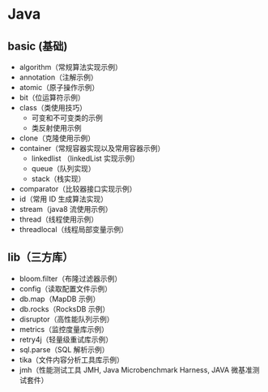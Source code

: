 # Java
## basic (基础)
- algorithm（常规算法实现示例）
- annotation（注解示例）
- atomic（原子操作示例）
- bit（位运算符示例）
- class（类使用技巧）
    - 可变和不可变类的示例
    - 类反射使用示例
- clone（克隆使用示例）
- container（常规容器实现以及常用容器示例）
    - linkedlist （linkedList 实现示例）
    - queue（队列实现）
    - stack（栈实现）
- comparator（比较器接口实现示例）
- id（常用 ID 生成算法实现）
- stream（java8 流使用示例）
- thread（线程使用示例）
- threadlocal（线程局部变量示例）

## lib（三方库）
- bloom.filter（布隆过滤器示例）
- config（读取配置文件示例）
- db.map（MapDB 示例）
- db.rocks（RocksDB 示例）
- disruptor（高性能队列示例）
- metrics（监控度量库示例）
- retry4j（轻量级重试库示例）
- sql.parse（SQL 解析示例）
- tika（文件内容分析工具库示例）
- jmh（性能测试工具 JMH, Java Microbenchmark Harness, JAVA 微基准测试套件）

